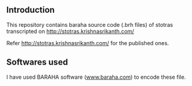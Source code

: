 Introduction
-------------
This repository contains baraha source code (.brh files) of stotras transcripted on http://stotras.krishnasrikanth.com/

Refer http://stotras.krishnasrikanth.com/ for the published ones. 

Softwares used
--------------
I have used BARAHA software (www.baraha.com) to encode these file. 